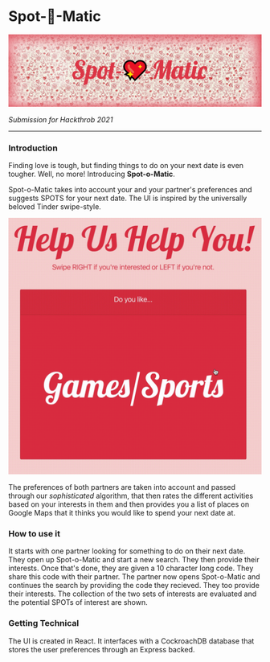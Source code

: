 # Spot-💖-Matic

![Banner](README_ASSETS/Banner.png)

*Submission for Hackthrob 2021*
<hr>

### Introduction

Finding love is tough, but finding things to do on your next date is even tougher. Well, no more! Introducing **Spot-o-Matic**. 

Spot-o-Matic takes into account your and your partner's preferences and suggests SPOTS for your next date.
The UI is inspired by the universally beloved Tinder swipe-style.

![Swipe Demo GIF](README_ASSETS/swipeDemo.gif)


The preferences of both partners are taken into account and passed through our *sophisticated* algorithm, that then rates the different activities based on your interests in them and then provides you a list of places on Google Maps that it thinks you would like to spend your next date at.

<!-- ![Google Maps Embeds](README_ASSETS/mapEmbed.gif) -->


### How to use it

It starts with one partner looking for something to do on their next date. They open up Spot-o-Matic and start a new search. They then provide their interests. Once that's done, they are given a 10 character long code. They share this code with their partner. The partner now opens Spot-o-Matic and continues the search by providing the code they recieved. They too provide their interests. The collection of the two sets of interests are evaluated and the potential SPOTs of interest are shown.

### Getting Technical

The UI is created in React. It interfaces with a CockroachDB database that stores the user preferences through an Express backed.